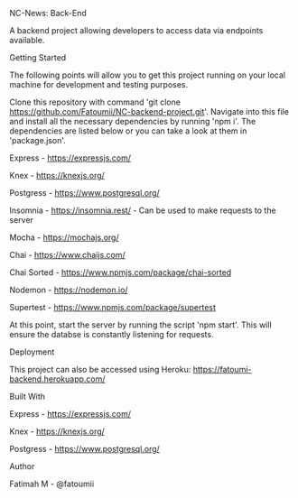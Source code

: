 NC-News: Back-End

A backend project allowing developers to access data via endpoints available.

Getting Started

The following points will allow you to get this project running on your local machine for development and testing purposes.

Clone this repository with command 'git clone https://github.com/Fatoumii/NC-backend-project.git'. Navigate into this file and install all the necessary dependencies by running 'npm i'. The dependencies are listed below or you can take a look at them in 'package.json'.

Express - https://expressjs.com/

Knex - https://knexjs.org/

Postgress - https://www.postgresql.org/

Insomnia - https://insomnia.rest/ - Can be used to make requests to the server

Mocha - https://mochajs.org/

Chai - https://www.chaijs.com/

Chai Sorted - https://www.npmjs.com/package/chai-sorted

Nodemon - https://nodemon.io/

Supertest - https://www.npmjs.com/package/supertest


At this point, start the server by running the script 'npm start'. This will ensure the databse is constantly listening for requests.

Deployment

This project can also be accessed using Heroku: https://fatoumi-backend.herokuapp.com/

Built With

Express - https://expressjs.com/

Knex - https://knexjs.org/

Postgress - https://www.postgresql.org/


Author

Fatimah M - @fatoumii
